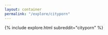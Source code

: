```yaml
---
layout: container
permalink: "/explore/cityporn"
---
```


<link rel="stylesheet" type="text/css" href="/static/css/explore.css">
{% include explore.html subreddit="cityporn" %}
